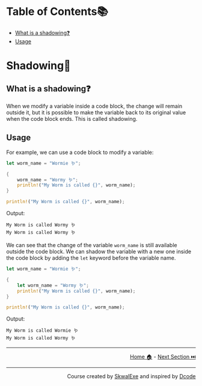 # Table of Contents📚

- [What is a shadowing❓](#what-is-a-shadowing)
- [Usage](#usage)

# Shadowing👥

## What is a shadowing❓

When we modify a variable inside a code block, the change will remain outside it, but it is possible to make the variable back to its original value when the code block ends. This is called shadowing.

## Usage

For example, we can use a code block to modify a variable:

```rust
let worm_name = "Wormie 🪱";

{
    worm_name = "Wormy 🪱";
    println!("My Worm is called {}", worm_name);
}

println!("My Worm is called {}", worm_name);
```

Output:

```
My Worm is called Wormy 🪱
My Worm is called Wormy 🪱
```

We can see that the change of the variable `worm_name` is still available outside the code block. We can shadow the variable with a new one inside the code block by adding the `let` keyword before the variable name.

```rust
let worm_name = "Wormie 🪱";

{
    let worm_name = "Wormy 🪱";
    println!("My Worm is called {}", worm_name);
}

println!("My Worm is called {}", worm_name);
```

Output:

```
My Worm is called Wormie 🪱
My Worm is called Wormy 🪱
```

---

<p align="right"><a href="https://skwalexe.github.io/learn-rust/">Home 🏠</a> - <a href="../references">Next Section ⏭️</a></p>

---

<p align="right">Course created by <a href="https://github.com/SkwalExe/" target="_blank">SkwalExe</a> and inspired by <a href="https://www.youtube.com/watch?v=vOMJlQ5B-M0&list=PLVvjrrRCBy2JSHf9tGxGKJ-bYAN_uDCUL" target="_blank">Dcode</a></p>